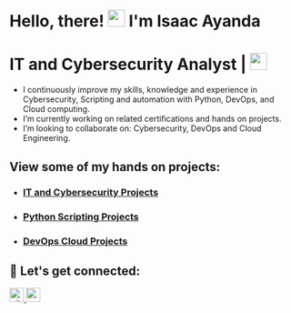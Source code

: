 <h1>Hello, there!  <img src="https://raw.githubusercontent.com/MartinHeinz/MartinHeinz/master/wave.gif" width="30"> I'm Isaac Ayanda</h1>

<h1>IT and Cybersecurity Analyst | <img src="https://media.giphy.com/media/WUlplcMpOCEmTGBtBW/giphy.gif" width="30"> </h1>

- I continuously improve my skills, knowledge and experience in Cybersecurity, Scripting and automation with Python, DevOps, and Cloud computing.
- I’m currently working on related certifications and hands on projects.
- I’m looking to collaborate on: Cybersecurity, DevOps and Cloud Engineering.
## View some of my hands on projects:
- ### [IT and Cybersecurity Projects](https://github.com/Isaac-Ayanda/Cybersecurity-Projects/blob/main/README.md)
- ### [Python Scripting Projects](https://github.com/Isaac-Ayanda/Python-Scripting-portfolio/blob/main/README.md)
- ### [DevOps Cloud Projects ](https://github.com/Isaac-Ayanda/DevOps_Projects/blob/main/README.md)

<!-- <img src="https://user-images.githubusercontent.com/64049432/203648913-38af64b1-2761-4a04-919d-aeb567935a47.gif" border-radius="5px" width="95%" height="600px"> -->

## 🤝 Let's get connected:

<p align="left">
 <a href="https://github.com/Isaac-Ayanda" target="_blank">
<img src=https://img.shields.io/badge/github-%2324292e.svg?&style=for-the-badge&logo=github&logoColor=white alt=github" height=25/>
  <a href="https://www.linkedin.com/in/isaacayanda/"><img src="https://img.shields.io/badge/linkedin-%230077B5.svg?&style=for-the-badge&logo=linkedin&logoColor=white" height=25> </a>

</p>


